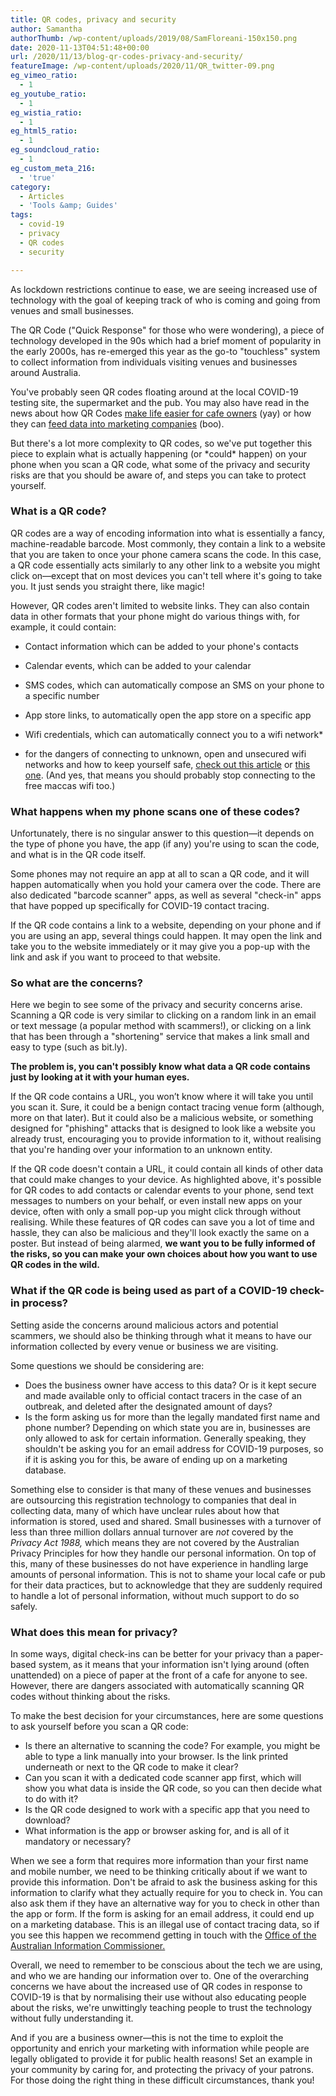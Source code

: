 ```yaml
---
title: QR codes, privacy and security
author: Samantha
authorThumb: /wp-content/uploads/2019/08/SamFloreani-150x150.png
date: 2020-11-13T04:51:48+00:00
url: /2020/11/13/blog-qr-codes-privacy-and-security/
featureImage: /wp-content/uploads/2020/11/QR_twitter-09.png
eg_vimeo_ratio:
  - 1
eg_youtube_ratio:
  - 1
eg_wistia_ratio:
  - 1
eg_html5_ratio:
  - 1
eg_soundcloud_ratio:
  - 1
eg_custom_meta_216:
  - 'true'
category:
  - Articles
  - 'Tools &amp; Guides'
tags:
  - covid-19
  - privacy
  - QR codes
  - security

---
```

As lockdown restrictions continue to ease, we are seeing increased use of technology with the goal of keeping track of who is coming and going from venues and small businesses.

The QR Code ("Quick Response" for those who were wondering), a piece of technology developed in the 90s which had a brief moment of popularity in the early 2000s, has re-emerged this year as the go-to "touchless" system to collect information from individuals visiting venues and businesses around Australia.

You've probably seen QR codes floating around at the local COVID-19 testing site, the supermarket and the pub. You may also have read in the news about how QR Codes [make life easier for cafe owners][1] (yay) or how they can [feed data into marketing companies][2] (boo).

But there's a lot more complexity to QR codes, so we've put together this piece to explain what is actually happening (or \*could\* happen) on your phone when you scan a QR code, what some of the privacy and security risks are that you should be aware of, and steps you can take to protect yourself.

### What is a QR code?

QR codes are a way of encoding information into what is essentially a fancy, machine-readable barcode. Most commonly, they contain a link to a website that you are taken to once your phone camera scans the code. In this case, a QR code essentially acts similarly to any other link to a website you might click on—except that on most devices you can't tell where it's going to take you. It just sends you straight there, like magic!

However, QR codes aren't limited to website links. They can also contain data in other formats that your phone might do various things with, for example, it could contain:

  * Contact information which can be added to your phone's contacts
  * Calendar events, which can be added to your calendar
  * SMS codes, which can automatically compose an SMS on your phone to a specific number
  * App store links, to automatically open the app store on a specific app
  * Wifi credentials, which can automatically connect you to a wifi network*

* for the dangers of connecting to unknown, open and unsecured wifi networks and how to keep yourself safe, [check out this article][3] or [this one][4]. (And yes, that means you should probably stop connecting to the free maccas wifi too.)

### What happens when my phone scans one of these codes?

Unfortunately, there is no singular answer to this question—it depends on the type of phone you have, the app (if any) you're using to scan the code, and what is in the QR code itself.

Some phones may not require an app at all to scan a QR code, and it will happen automatically when you hold your camera over the code. There are also dedicated "barcode scanner" apps, as well as several "check-in" apps that have popped up specifically for COVID-19 contact tracing.

If the QR code contains a link to a website, depending on your phone and if you are using an app, several things could happen. It may open the link and take you to the website immediately or it may give you a pop-up with the link and ask if you want to proceed to that website.

### So what are the concerns?

Here we begin to see some of the privacy and security concerns arise. Scanning a QR code is very similar to clicking on a random link in an email or text message (a popular method with scammers!), or clicking on a link that has been through a "shortening" service that makes a link small and easy to type (such as bit.ly).

**The problem is, you can't possibly know what data a QR code contains just by looking at it with your human eyes.**

If the QR code contains a URL, you won&#8217;t know where it will take you until you scan it. Sure, it could be a benign contact tracing venue form (although, more on that later). But it could also be a malicious website, or something designed for "phishing" attacks that is designed to look like a website you already trust, encouraging you to provide information to it, without realising that you're handing over your information to an unknown entity.

If the QR code doesn't contain a URL, it could contain all kinds of other data that could make changes to your device. As highlighted above, it's possible for QR codes to add contacts or calendar events to your phone, send text messages to numbers on your behalf, or even install new apps on your device, often with only a small pop-up you might click through without realising. While these features of QR codes can save you a lot of time and hassle, they can also be malicious and they'll look exactly the same on a poster. But instead of being alarmed, **we want you to be fully informed of the risks, so you can make your own choices about how you want to use QR codes in the wild.**

### What if the QR code is being used as part of a COVID-19 check-in process?

Setting aside the concerns around malicious actors and potential scammers, we should also be thinking through what it means to have our information collected by every venue or business we are visiting.

Some questions we should be considering are:

  * Does the business owner have access to this data? Or is it kept secure and made available only to official contact tracers in the case of an outbreak, and deleted after the designated amount of days?
  * Is the form asking us for more than the legally mandated first name and phone number? Depending on which state you are in, businesses are only allowed to ask for certain information. Generally speaking, they shouldn't be asking you for an email address for COVID-19 purposes, so if it is asking you for this, be aware of ending up on a marketing database.

Something else to consider is that many of these venues and businesses are outsourcing this registration technology to companies that deal in collecting data, many of which have unclear rules about how that information is stored, used and shared. Small businesses with a turnover of less than three million dollars annual turnover are _not_ covered by the _Privacy Act 1988,_ which means they are not covered by the Australian Privacy Principles for how they handle our personal information. On top of this, many of these businesses do not have experience in handling large amounts of personal information. This is not to shame your local cafe or pub for their data practices, but to acknowledge that they are suddenly required to handle a lot of personal information, without much support to do so safely.

### What does this mean for privacy?

In some ways, digital check-ins can be better for your privacy than a paper-based system, as it means that your information isn't lying around (often unattended) on a piece of paper at the front of a cafe for anyone to see. However, there are dangers associated with automatically scanning QR codes without thinking about the risks.

To make the best decision for your circumstances, here are some questions to ask yourself before you scan a QR code:

  * Is there an alternative to scanning the code? For example, you might be able to type a link manually into your browser. Is the link printed underneath or next to the QR code to make it clear?
  * Can you scan it with a dedicated code scanner app first, which will show you what data is inside the QR code, so you can then decide what to do with it?
  * Is the QR code designed to work with a specific app that you need to download?
  * What information is the app or browser asking for, and is all of it mandatory or necessary?

When we see a form that requires more information than your first name and mobile number, we need to be thinking critically about if we want to provide this information. Don't be afraid to ask the business asking for this information to clarify what they actually require for you to check in. You can also ask them if they have an alternative way for you to check in other than the app or form. If the form is asking for an email address, it could end up on a marketing database. This is an illegal use of contact tracing data, so if you see this happen we recommend getting in touch with the [Office of the Australian Information Commissioner.][5]

Overall, we need to remember to be conscious about the tech we are using, and who we are handing our information over to. One of the overarching concerns we have about the increased use of QR codes in response to COVID-19 is that by normalising their use without also educating people about the risks, we're unwittingly teaching people to trust the technology without fully understanding it.

And if you are a business owner—this is not the time to exploit the opportunity and enrich your marketing with information while people are legally obligated to provide it for public health reasons! Set an example in your community by caring for, and protecting the privacy of your patrons. For those doing the right thing in these difficult circumstances, thank you!

 [1]: https://www.abc.net.au/news/2020-09-10/how-to-use-qr-codes-at-cafes-in-covid-pandemic/12627300
 [2]: https://www.abc.net.au/news/2020-10-31/covid-19-check-in-data-using-qr-codes-raises-privacy-concerns/12823432
 [3]: https://www.wired.com/story/public-wifi-safety-tips/
 [4]: https://www.cloudwards.net/dangers-of-public-wifi/
 [5]: https://www.oaic.gov.au/
